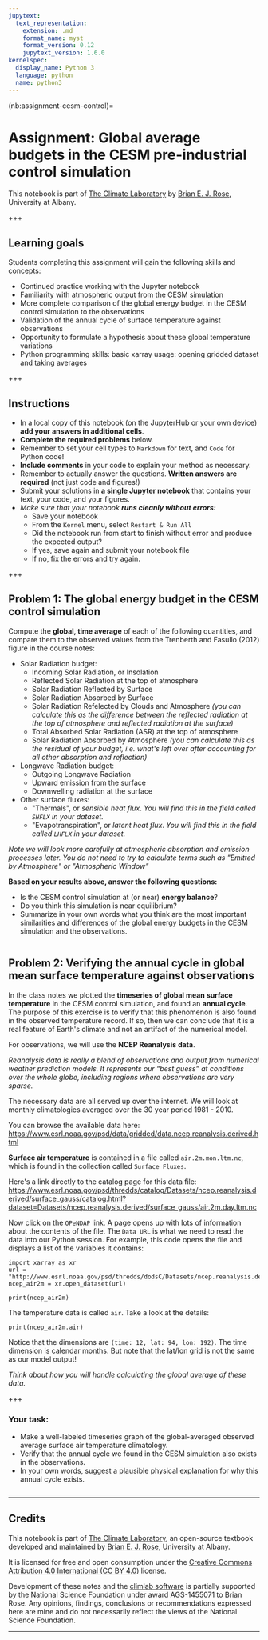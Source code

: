 ```yaml
---
jupytext:
  text_representation:
    extension: .md
    format_name: myst
    format_version: 0.12
    jupytext_version: 1.6.0
kernelspec:
  display_name: Python 3
  language: python
  name: python3
---
```


(nb:assignment-cesm-control)=
# Assignment: Global average budgets in the CESM pre-industrial control simulation

This notebook is part of [The Climate Laboratory](https://brian-rose.github.io/ClimateLaboratoryBook) by [Brian E. J. Rose](http://www.atmos.albany.edu/facstaff/brose/index.html), University at Albany.

+++

## Learning goals

Students completing this assignment will gain the following skills and concepts:

- Continued practice working with the Jupyter notebook
- Familiarity with atmospheric output from the CESM simulation
- More complete comparison of the global energy budget in the CESM control simulation to the observations
- Validation of the annual cycle of surface temperature against observations
- Opportunity to formulate a hypothesis about these global temperature variations
- Python programming skills: basic xarray usage: opening gridded dataset and taking averages

+++

## Instructions

- In a local copy of this notebook (on the JupyterHub or your own device) **add your answers in additional cells**.
- **Complete the required problems** below. 
- Remember to set your cell types to `Markdown` for text, and `Code` for Python code!
- **Include comments** in your code to explain your method as necessary.
- Remember to actually answer the questions. **Written answers are required** (not just code and figures!)
- Submit your solutions in **a single Jupyter notebook** that contains your text, your code, and your figures.
- *Make sure that your notebook* ***runs cleanly without errors:***
    - Save your notebook
    - From the `Kernel` menu, select `Restart & Run All`
    - Did the notebook run from start to finish without error and produce the expected output?
    - If yes, save again and submit your notebook file
    - If no, fix the errors and try again.

+++

## Problem 1: The global energy budget in the CESM control simulation

Compute the **global, time average** of each of the following quantities, and compare them to the observed values from the Trenberth and Fasullo (2012) figure in the course notes:

- Solar Radiation budget:
    - Incoming Solar Radiation, or Insolation
    - Reflected Solar Radiation at the top of atmosphere
    - Solar Radiation Reflected by Surface
    - Solar Radiation Absorbed by Surface
    - Solar Radiation Refelected by Clouds and Atmosphere *(you can calculate this as the difference between the reflected radiation at the top of atmosphere and reflected radiation at the surface)*
    - Total Absorbed Solar Radiation (ASR) at the top of atmosphere
    - Solar Radiation Absorbed by Atmosphere *(you can calculate this as the residual of your budget, i.e. what's left over after accounting for all other absorption and reflection)*
- Longwave Radiation budget:
    - Outgoing Longwave Radiation
    - Upward emission from the surface
    - Downwelling radiation at the surface
- Other surface fluxes:
    - "Thermals", or *sensible heat flux*. *You will find this in the field called `SHFLX` in your dataset.*
    - "Evapotranspiration", or *latent heat flux*. *You will find this in the field called `LHFLX` in your dataset.*
    
*Note we will look more carefully at atmospheric absorption and emission processes later. You do not need to try to calculate terms such as "Emitted by Atmosphere" or "Atmospheric Window"*

**Based on your results above, answer the following questions:**

- Is the CESM control simulation at (or near) **energy balance**? 
- Do you think this simulation is near equilibrium?
- Summarize in your own words what you think are the most important similarities and differences of the global energy budgets in the CESM simulation and the observations.

```{code-cell} ipython3

```

## Problem 2: Verifying the annual cycle in global mean surface temperature against observations

In the class notes we plotted the **timeseries of global mean surface temperature** in the CESM control simulation, and found an **annual cycle**. The purpose of this exercise is to verify that this phenomenon is also found in the observed temperature record. If so, then we can conclude that it is a real feature of Earth's climate and not an artifact of the numerical model.

For observations, we will use the **NCEP Reanalysis data**.

*Reanalysis data is really a blend of observations and output from numerical weather prediction models. It represents our “best guess” at conditions over the whole globe, including regions where observations are very sparse.*

The necessary data are all served up over the internet. We will look at monthly climatologies averaged over the 30 year period 1981 - 2010.

You can browse the available data here: 
https://www.esrl.noaa.gov/psd/data/gridded/data.ncep.reanalysis.derived.html

**Surface air temperature** is contained in a file called `air.2m.mon.ltm.nc`, which is found in the collection called `Surface Fluxes`. 

Here's a link directly to the catalog page for this data file:
https://www.esrl.noaa.gov/psd/thredds/catalog/Datasets/ncep.reanalysis.derived/surface_gauss/catalog.html?dataset=Datasets/ncep.reanalysis.derived/surface_gauss/air.2m.day.ltm.nc

Now click on the `OPeNDAP` link. A page opens up with lots of information about the contents of the file. The `Data URL` is what we need to read the data into our Python session. For example, this code opens the file and displays a list of the variables it contains:

```{code-cell} ipython3
import xarray as xr
url = "http://www.esrl.noaa.gov/psd/thredds/dodsC/Datasets/ncep.reanalysis.derived/surface_gauss/air.2m.mon.ltm.nc"
ncep_air2m = xr.open_dataset(url)

print(ncep_air2m)
```

The temperature data is called `air`. Take a look at the details:

```{code-cell} ipython3
print(ncep_air2m.air)
```

Notice that the dimensions are `(time: 12, lat: 94, lon: 192)`. The time dimension is calendar months. But note that the lat/lon grid is not the same as our model output! 

*Think about how you will handle calculating the global average of these data.*

+++

### Your task:

- Make a well-labeled timeseries graph of the global-averaged observed average surface air temperature climatology. 
- Verify that the annual cycle we found in the CESM simulation also exists in the observations.
- In your own words, suggest a plausible physical explanation for why this annual cycle exists. 

```{code-cell} ipython3

```

____________

## Credits

This notebook is part of [The Climate Laboratory](https://brian-rose.github.io/ClimateLaboratoryBook), an open-source textbook developed and maintained by [Brian E. J. Rose](http://www.atmos.albany.edu/facstaff/brose/index.html), University at Albany.

It is licensed for free and open consumption under the
[Creative Commons Attribution 4.0 International (CC BY 4.0)](https://creativecommons.org/licenses/by/4.0/) license.

Development of these notes and the [climlab software](https://github.com/brian-rose/climlab) is partially supported by the National Science Foundation under award AGS-1455071 to Brian Rose. Any opinions, findings, conclusions or recommendations expressed here are mine and do not necessarily reflect the views of the National Science Foundation.
____________

```{code-cell} ipython3

```

